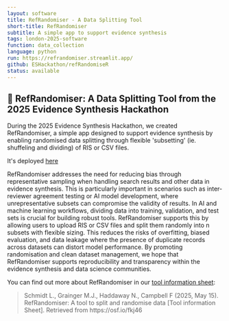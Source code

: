 ```yaml
---
layout: software
title: RefRandomiser - A Data Splitting Tool
short-title: RefRandomiser
subtitle: A simple app to support evidence synthesis 
tags: london-2025-software
function: data_collection
language: python
run: https://refrandomiser.streamlit.app/
github: ESHackathon/refRandomiseR
status: available
---
```

## 🎲 RefRandomiser: A Data Splitting Tool from the 2025 Evidence Synthesis Hackathon

During the 2025 Evidence Synthesis Hackathon, we created RefRandomiser, a simple app designed to support evidence synthesis by enabling randomised data splitting through flexible 'subsetting' (ie. shuffeling and dividing) of RIS or CSV files. 

It's deployed [here](https://refrandomiser.streamlit.app/) 

RefRandomiser addresses the need for reducing bias through representative sampling when handling search results and other data in evidence synthesis. This is particularly important in scenarios such as inter-reviewer agreement testing or AI model development, where unrepresentative subsets can compromise the validity of results.
In AI and machine learning workflows, dividing data into training, validation, and test sets is crucial for building robust tools. RefRandomiser supports this by allowing users to upload RIS or CSV files and split them randomly into n subsets with flexible sizing. This reduces the risks of overfitting, biased evaluation, and data leakage where the presence of duplicate records across datasets can distort model performance.
By promoting randomisation and clean dataset management, we hope that RefRandomiser supports reproducibility and transparency within the evidence synthesis and data science communities.

You can find out more about RefRandomiser in our <a href="https://osf.io/fkj46">tool information sheet</a>:  

<blockquote>Schmidt L., Grainger M.J., Haddaway N., Campbell F (2025, May 15). RefRandomiser: A tool to split and randomise data [Tool information Sheet]. Retrieved from https://osf.io/fkj46</blockquote>
